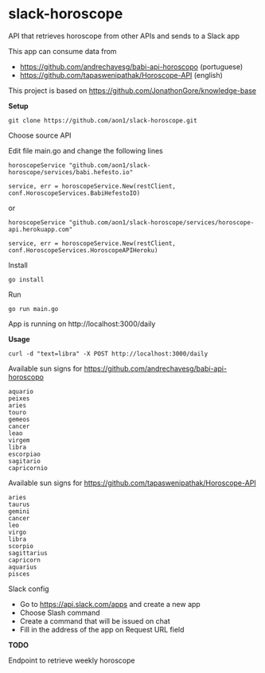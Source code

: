 
# slack-horoscope
API that retrieves horoscope from other APIs and sends to a Slack app

This app can consume data from 
- https://github.com/andrechavesg/babi-api-horoscopo (portuguese)
- https://github.com/tapaswenipathak/Horoscope-API (english)

This project is based on https://github.com/JonathonGore/knowledge-base

**Setup**

```
git clone https://github.com/aon1/slack-horoscope.git
```

Choose source API

Edit file main.go and change the following lines
```
horoscopeService "github.com/aon1/slack-horoscope/services/babi.hefesto.io"
``` 
```
service, err = horoscopeService.New(restClient, conf.HoroscopeServices.BabiHefestoIO)
```
or
```
horoscopeService "github.com/aon1/slack-horoscope/services/horoscope-api.herokuapp.com"
```  
```
service, err = horoscopeService.New(restClient, conf.HoroscopeServices.HoroscopeAPIHeroku)
```

Install 
```
go install
```

Run
```
go run main.go
```

App is running on http://localhost:3000/daily

**Usage**
```
curl -d "text=libra" -X POST http://localhost:3000/daily
```

Available sun signs for https://github.com/andrechavesg/babi-api-horoscopo
```
aquario
peixes
aries
touro
gemeos
cancer
leao
virgem
libra
escorpiao
sagitario
capricornio
```

Available sun signs for https://github.com/tapaswenipathak/Horoscope-API
```
aries 
taurus
gemini
cancer
leo
virgo
libra
scorpio
sagittarius
capricorn
aquarius 
pisces
```

Slack config

- Go to https://api.slack.com/apps and create a new app
- Choose Slash command
- Create a command that will be issued on chat
- Fill in the address of the app on Request URL field

**TODO**

Endpoint to retrieve weekly horoscope
